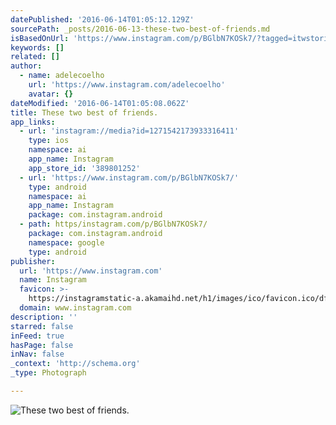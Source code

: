 ```yaml
---
datePublished: '2016-06-14T01:05:12.129Z'
sourcePath: _posts/2016-06-13-these-two-best-of-friends.md
isBasedOnUrl: 'https://www.instagram.com/p/BGlbN7KOSk7/?tagged=itwstories'
keywords: []
related: []
author:
  - name: adelecoelho
    url: 'https://www.instagram.com/adelecoelho'
    avatar: {}
dateModified: '2016-06-14T01:05:08.062Z'
title: These two best of friends.
app_links:
  - url: 'instagram://media?id=1271542173933316411'
    type: ios
    namespace: ai
    app_name: Instagram
    app_store_id: '389801252'
  - url: 'https://www.instagram.com/p/BGlbN7KOSk7/'
    type: android
    namespace: ai
    app_name: Instagram
    package: com.instagram.android
  - path: https/instagram.com/p/BGlbN7KOSk7/
    package: com.instagram.android
    namespace: google
    type: android
publisher:
  url: 'https://www.instagram.com'
  name: Instagram
  favicon: >-
    https://instagramstatic-a.akamaihd.net/h1/images/ico/favicon.ico/dfa85bb1fd63.ico
  domain: www.instagram.com
description: ''
starred: false
inFeed: true
hasPage: false
inNav: false
_context: 'http://schema.org'
_type: Photograph

---
```

![These two best of friends.](https://s3-us-west-2.amazonaws.com/the-grid-img/p/cd60b315d62f3631d0c530484dfac29097cdb2a8.jpg)